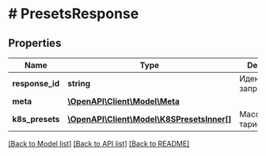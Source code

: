 # # PresetsResponse

## Properties

Name | Type | Description | Notes
------------ | ------------- | ------------- | -------------
**response_id** | **string** | Идентификатор запроса | [optional]
**meta** | [**\OpenAPI\Client\Model\Meta**](Meta.md) |  |
**k8s_presets** | [**\OpenAPI\Client\Model\K8SPresetsInner[]**](K8SPresetsInner.md) | Массив тарифов k8s |

[[Back to Model list]](../../README.md#models) [[Back to API list]](../../README.md#endpoints) [[Back to README]](../../README.md)

